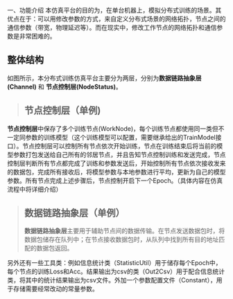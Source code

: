 一、功能介绍
本仿真平台的目的为，在单台机器上，模拟分布式训练的场景。其优点在于：可以用修改参数的方式，来自定义分布式场景的网络拓扑，节点之间的通信参数（带宽，物理延迟等）。而在现实中，修改工作节点的网络拓扑和通信参数是非常困难的。
## 整体结构
如图所示，本分布式训练仿真平台主要分为两层，分别为**数据链路抽象层(Channel)** 和 **节点控制层(NodeStatus)**。
>节点控制层（单例)
>---
**节点控制层**中保存了多个训练节点(WorkNode)，每个训练节点都使用同一类但不一定同参数的训练模型（这个训练模型可以配置，需要继承给出的TrainModel接口）。节点控制层可以控制所有节点依次开始训练，节点在训练结束后将当前的模型参数打包发送给自己所有的邻居节点，并且告知节点控制训练和发送完成，节点控制层判断所有节点都完成了训练和参数发送后，开始控制所有节点依次接收发来的数据包，完成所有接收后，将模型参数与本地参数进行平均，更新为自己的模型参数。所有节点完成上述步骤后，节点控制开启下一个Epoch。（具体内容在仿真流程中将详细介绍）

>数据链路抽象层（单例）
>---
>**数据链路抽象层**主要用于辅助节点间的数据传输。在节点发送数据包时，将数据包储存在队列中；在节点接收数据包时，从队列中找到所有目的地址匹配的数据包返回。

另外还有一些工具类：例如信息统计类（StatisticUtil）用于储存每个Epoch中，每个节点的训练Loss和Acc。结果输出为csv的类（Out2Csv）用于配合信息统计类，将其中的统计结果输出为csv文件。外加一个参数配置文件（Constant），用于存储需要经常改动的常量参数。
